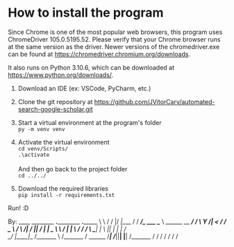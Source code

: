 # How to install the program

Since Chrome is one of the most popular web browsers, this program uses ChromeDriver 105.0.5195.52. Please verify that your Chrome browser runs at the same version as the driver. Newer versions of the chromedriver.exe can be found at https://chromedriver.chromium.org/downloads.

It also runs on Python 3.10.6, which can be downloaded at https://www.python.org/downloads/.

1. Download an IDE (ex: VSCode, PyCharm, etc.)
   <br>
2. Clone the git repository at https://github.com/JVitorCarv/automated-search-google-scholar.git
   <br>
3. Start a virtual environment at the program's folder<br>
   `py -m venv venv`

4. Activate the virtual environment<br>
   `cd venv/Scripts/` <br>
   `.\activate` <br><br>
   And then go back to the project folder <br>
   `cd ../../`
5. Download the required libraries <br>
   `pip install -r requirements.txt`

Run! :D

By:
____   ________  __.__________   ____________________________._________________________________
\   \ /   /    |/ _|\____    /  /   _____/\_   ___ \______   \   \______   \__    ___/   _____/
 \   Y   /|      <    /     /   \_____  \ /    \  \/|       _/   ||     ___/ |    |  \_____  \ 
  \     / |    |  \  /     /_   /        \\     \___|    |   \   ||    |     |    |  /        \
   \___/  |____|__ \/_______ \ /_______  / \______  /____|_  /___||____|     |____| /_______  /
                  \/        \/         \/         \/       \/                               \/

